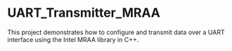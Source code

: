 # UART_Transmitter_MRAA
This project demonstrates how to configure and transmit data over a UART interface using the Intel MRAA library in C++.
